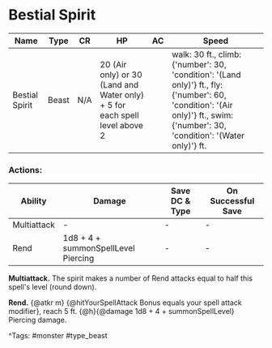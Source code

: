 # Bestial Spirit

| Name | Type | CR | HP | AC | Speed |
|------|------|----|----|----|-------|
| Bestial Spirit | Beast | N/A | 20 (Air only) or 30 (Land and Water only) + 5 for each spell level above 2 |  | walk: 30 ft., climb: {'number': 30, 'condition': '(Land only)'} ft., fly: {'number': 60, 'condition': '(Air only)'} ft., swim: {'number': 30, 'condition': '(Water only)'} ft. |

### Actions:

| Ability | Damage | Save DC & Type | On Successful Save |
|---------|--------|----------------|--------------------|
| Multiattack | - | - | - |
| Rend | 1d8 + 4 + summonSpellLevel Piercing | - | - |


**Multiattack.** The spirit makes a number of Rend attacks equal to half this spell's level (round down).

**Rend.** {@atkr m} {@hitYourSpellAttack Bonus equals your spell attack modifier}, reach 5 ft. {@h}{@damage 1d8 + 4 + summonSpellLevel} Piercing damage.

^Tags: #monster #type_beast